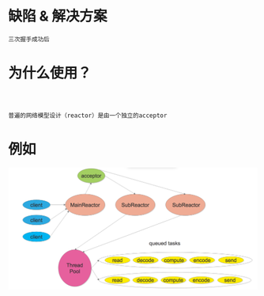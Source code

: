# 缺陷 & 解决方案
```
三次握手成功后
```
# 为什么使用？
```

```

# 
```
普遍的网络模型设计（reactor）是由一个独立的acceptor
```
# 例如
![image](/Picture/multi_reactor_thread_pool.png)